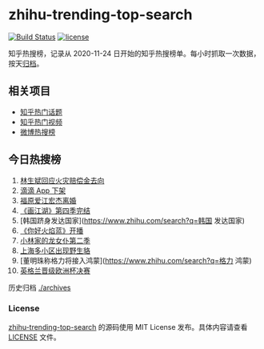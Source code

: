# zhihu-trending-top-search

[![Build Status](https://github.com/justjavac/zhihu-trending-top-search/workflows/ci/badge.svg?branch=main)](https://github.com/justjavac/zhihu-trending-top-search/actions)
[![license](https://img.shields.io/github/license/justjavac/zhihu-trending-top-search)](https://github.com/justjavac/zhihu-trending-top-search/blob/main/LICENSE)

知乎热搜榜，记录从 2020-11-24 日开始的知乎热搜榜单。每小时抓取一次数据，按天[归档](./archives)。

## 相关项目

- [知乎热门话题](https://github.com/justjavac/zhihu-trending-hot-questions)
- [知乎热门视频](https://github.com/justjavac/zhihu-trending-hot-video)
- [微博热搜榜](https://github.com/justjavac/weibo-trending-hot-search)

## 今日热搜榜

<!-- BEGIN -->
<!-- 最后更新时间 Fri Jul 09 2021 08:21:03 GMT+0800 (China Standard Time) -->

1. [林生斌回应火灾赔偿金去向](https://www.zhihu.com/search?q=林生斌)
2. [滴滴 App 下架](https://www.zhihu.com/search?q=滴滴下架)
3. [福原爱江宏杰离婚](https://www.zhihu.com/search?q=福原爱)
4. [《画江湖》第四季完结](https://www.zhihu.com/search?q=画江湖之不良人)
5. [韩国跻身发达国家](https://www.zhihu.com/search?q=韩国 发达国家)
6. [《你好火焰蓝》开播](https://www.zhihu.com/search?q=你好火焰蓝)
7. [小林家的龙女仆第二季](https://www.zhihu.com/search?q=小林家的龙女仆)
8. [上海多小区出现野生貉](https://www.zhihu.com/search?q=野生貉)
9. [董明珠称格力将接入鸿蒙](https://www.zhihu.com/search?q=格力 鸿蒙)
10. [英格兰晋级欧洲杯决赛](https://www.zhihu.com/search?q=英格兰队)

<!-- END -->

历史归档 [./archives](./archives)

### License

[zhihu-trending-top-search](https://github.com/justjavac/zhihu-trending-top-search)
的源码使用 MIT License 发布。具体内容请查看 [LICENSE](./LICENSE) 文件。
